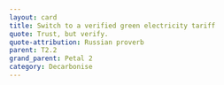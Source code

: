 ```yaml
---
layout: card
title: Switch to a verified green electricity tariff
quote: Trust, but verify.
quote-attribution: Russian proverb
parent: T2.2
grand_parent: Petal 2
category: Decarbonise
---
```


<p></p> 

